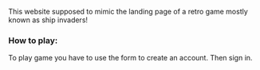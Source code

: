 This website supposed to mimic the landing page of a retro game mostly known as ship invaders!

### How to play:
To play game you have to use the form to create an account. Then sign in.  